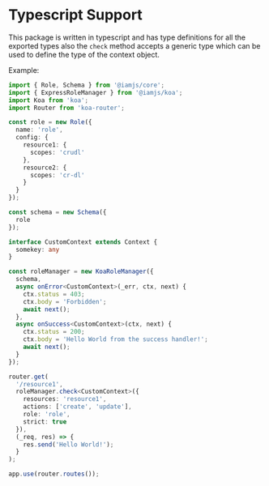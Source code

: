 # Typescript Support

This package is written in typescript and has type definitions for all the exported types also the `check` method accepts a generic type which can be used to define the type of the context object.

Example:

```ts
import { Role, Schema } from '@iamjs/core';
import { ExpressRoleManager } from '@iamjs/koa';
import Koa from 'koa';
import Router from 'koa-router';

const role = new Role({
  name: 'role',
  config: {
    resource1: {
      scopes: 'crudl'
    },
    resource2: {
      scopes: 'cr-dl'
    }
  }
});

const schema = new Schema({
  role
});

interface CustomContext extends Context {
  somekey: any
}

const roleManager = new KoaRoleManager({
  schema,
  async onError<CustomContext>(_err, ctx, next) {
    ctx.status = 403;
    ctx.body = 'Forbidden';
    await next();
  },
  async onSuccess<CustomContext>(ctx, next) {
    ctx.status = 200;
    ctx.body = 'Hello World from the success handler!';
    await next();
  }
});

router.get(
  '/resource1',
  roleManager.check<CustomContext>({
    resources: 'resource1',
    actions: ['create', 'update'],
    role: 'role',
    strict: true
  }),
  (_req, res) => {
    res.send('Hello World!');
  }
);

app.use(router.routes());
```
